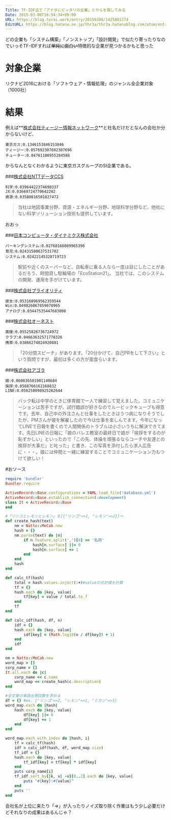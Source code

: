 ```yaml
---
Title: TF-IDF法で「アナタにピッタリの企業」とやらを探してみる
Date: 2015-03-08T16:54:34+09:00
URL: https://blog.turai.work/entry/20150308/1425801274
EditURL: https://blog.hatena.ne.jp/thr3a/thr3a.hatenablog.com/atom/entry/8454420450087454431
---
```


どの企業も「システム構築」「ノンストップ」「設計開発」で似たり寄ったりなのでいっそTF-IDFすれば~~単純に面白い~~特徴的な企業が見つかるかもと思った

# 対象企業
リクナビ2016における「ソフトウェア・情報処理」のジャンル全企業対象（1000社）

# 結果
例えば**[株式会社ティージー情報ネットワーク](http://job.rikunabi.com/2016/company/top/r992800083/)**と社名だけだとなんの会社か分からないけど、
```
東京ガス:0.1346153846153846
ティージー:0.057692307692307696
チューター:0.04761100955284588
```
からなんとなくわかるように東京ガスグループのSI企業である。

###[株式会社NTTデータCCS](http://job.rikunabi.com/2016/company/top/r643400095/)
```
科学:0.03964422374698337
JX:0.03669724770642202
資源:0.03580816501827472
```
>当社は地図事業分野、資源・エネルギー分野、地球科学分野など、他社にない科学ソリューション技術も提供しています。

おおっ

###[日本コンピュータ・ダイナミクス株式会社](http://job.rikunabi.com/2016/company/top/r349500052/)
```
パーキングシステム:0.02768166089965398
育児:0.02431580637531702
システム:0.02422145328719723
```

>駅前や近くのスーパーなど、自転車に乗る人なら一度は目にしたことがあるだろう、時間貸し駐輪場の「EcoStation21」。 
>当社では、このシステムの開発、運用を手がけています。

###[株式会社プライオリティ](http://job.rikunabi.com/2016/company/top/r971520086/)
```
彼女:0.053168969562359544
Win:0.049826867859078965
アナログ:0.03447535447683008
```

###[株式会社オーネスト](http://job.rikunabi.com/2016/company/top/r138010098/)
```
面接:0.05525826736724972
クラブ:0.04663632571778326
携帯:0.03866274024920881
```

> 「20分間スピーチ」があります。「20分かけて、自己PRをして下さい」という質問ですが、最初は多くの方が面食らいます。

###[株式会社アゴラ](http://job.rikunabi.com/2016/company/top/r733910051/)
```
娘:0.060836501901140684
挨拶:0.0588766162168832
LINE:0.056258098925262644
```
>バック転は中学のときに体育館で一人で練習して覚えました。コミュニケーションは苦手ですが、試行錯誤が好きなのでルービックキューブも得意です。去年、自己中の外注さんと仕事をしたときはうつ病になりそうでしたが、PMさんが彼を解雇したので今は仕事を楽しんでます。今年になってLINEで日報を書くので人間関係のトラブルは小さいうちに解決できてます。先日LINEの日報に「娘のバレエ教室の最終日で娘が「挨拶をするのが恥ずかしい」といったので「この先、体操を頑張るならコーチや友達との挨拶が大事だ」と叱った」と書き、この写真を添付したら求人広告に・・・。娘には仲間と一緒に練習することでコミュニケーション力もつけて欲しい！

#おソース
```ruby
require 'bundler'
Bundler.require

ActiveRecord::Base.configurations = YAML.load_file('database.yml')
ActiveRecord::Base.establish_connection(:development)
class It < ActiveRecord::Base
end

#「リンゴとレモンとレモン」を[{"リンゴ"=>1, "レモン"=>2}]へ
def create_hash(text)
	nm = Natto::MeCab.new
	hash = {}
	nm.parse(text) do |n|
		if n.feature.split(',')[0] == '名詞'
			hash[n.surface] ||= 0
			hash[n.surface] += 1
		end
	end
	hash
end

def calc_tf(hash)
	total = hash.values.inject(:+)#valueの合計値を計算
	tf = {}
	hash.each do |key, value|
		tf[key] = value / total.to_f
	end
	tf
end

def calc_idf(hash, df, n)
	idf = {}
	hash.each do |key, value|
		idf[key] = (Math.log10(n / df[key]) + 1)
	end
	idf
end

nm = Natto::MeCab.new
word_map = []
corp_name = []
It.all.each do |c|
	corp_name << c.name
	word_map << create_hash(c.description)
end

#全文章の単語出現回数を求める
df = {} #ex. {"リンゴ"=>2, "レモン"=>1, "ミカン"=>1}
word_map.each do |hash|
	hash.each do |key, value|
		df[key] ||= 0
		df[key] += 1
	end
end

word_map.each_with_index do |hash, i|
	tf = calc_tf(hash)
	idf = calc_idf(hash, df, word_map.size)
	tf_idf = {}
	hash.each do |key, value|
		tf_idf[key] = tf[key] * idf[key]
	end
	puts corp_name[i]
	tf_idf.sort_by{|k, v| -v}[0..2].each do |key, value|
		puts "#{key}:#{value}"
	end
	puts ''
end
```

会社名が上位に来たり「⇒」が入ったりノイズ取り除く作業はもう少し必要だけどそれなりの成果はあるんじゃ？
